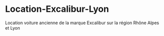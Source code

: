 # Location-Excalibur-Lyon
Location voiture ancienne de la marque Excalibur sur la région Rhône Alpes et Lyon
